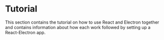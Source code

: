 # Tutorial

This section contains the tutorial on how to use React and Electron together and contains information about how each work followed by setting up a React-Electron app.
